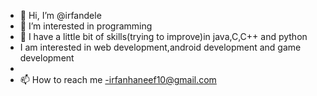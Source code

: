 - 👋 Hi, I’m @irfandele
- 👀 I’m interested in programming
- 🌱 I have a little bit of skills(trying to improve)in java,C,C++ and python
- I am interested in web development,android development and game development
-  
- 📫 How to reach me -irfanhaneef10@gmail.com

<!---
irfandele/irfandele is a ✨ special ✨ repository because its `README.md` (this file) appears on your GitHub profile.
You can click the Preview link to take a look at your changes.
--->
